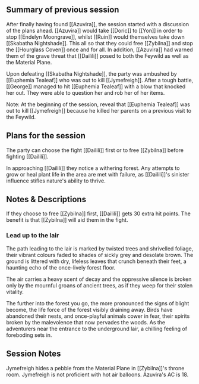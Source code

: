 ## Summary of previous session
After finally having found [[Azuvira]], the session started with a discussion of the plans ahead. [[Azuvira]] would take [[Doric]] to [[Yon]] in order to stop [[Endelyn Moongrave]], whilst [[Ruin]] would themselves take down [[Skabatha Nightshade]]. This all so that they could free [[Zybilna]] and stop the [[Hourglass Coven]] once and for all. In addition, [[Azuvira]] had warned them of the grave threat that [[Dailili]] posed to both the Feywild as well as the Material Plane. 

Upon defeating [[Skabatha Nightshade]], the party was ambushed by [[Euphemia Tealeaf]] who was out to kill [[Jymefreigh]]. After a tough battle, [[George]] managed to hit [[Euphemia Tealeaf]] with a blow that knocked her out. They were able to question her and rob her of her items.

Note: At the beginning of the session, reveal that [[Euphemia Tealeaf]] was out to kill [[Jymefreigh]] because he killed her parents on a previous visit to the Feywild. 

## Plans for the session
The party can choose the fight [[Dailili]] first or to free [[Zybilna]] before fighting [[Dailili]].

In approaching [[Dailili]] they notice a withering forest. Any attempts to grow or heal plant life in the area are met with failure, as [[Dailili]]'s sinister influence stifles nature's ability to thrive.

## Notes & Descriptions
If they choose to free [[Zybilna]] first, [[Dailili]] gets 30 extra hit points. The benefit is that [[Zybilna]] will aid them in the fight. 
### Lead up to the lair
The path leading to the lair is marked by twisted trees and shrivelled foliage, their vibrant colours faded to shades of sickly grey and desolate brown. The ground is littered with dry, lifeless leaves that crunch beneath their feet, a haunting echo of the once-lively forest floor.

The air carries a heavy scent of decay and the oppressive silence is broken only by the mournful groans of ancient trees, as if they weep for their stolen vitality. 

The further into the forest you go, the more pronounced the signs of blight become, the life force of the forest visibly draining away. Birds have abandoned their nests, and once-playful animals cower in fear, their spirits broken by the malevolence that now pervades the woods. As the adventurers near the entrance to the underground lair, a chilling feeling of foreboding sets in.

## Session Notes
Jymefreigh hides a pebble from the Material Plane in [[Zybilna]]'s throne room. 
Jymefreigh is not proficient with hot air balloons.
Azuvira's AC is 18. 